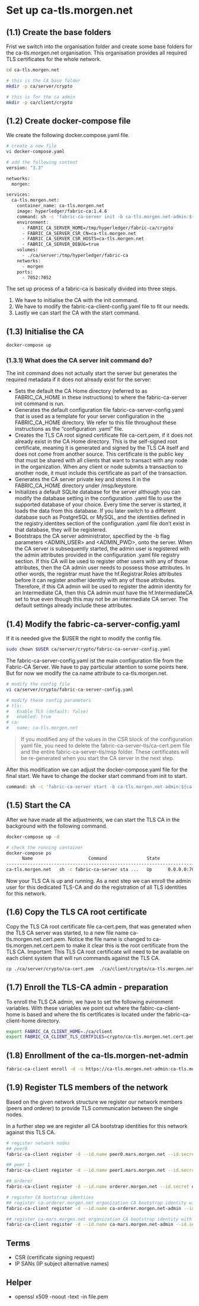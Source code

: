 # Set up ca-tls.morgen.net

## (1.1) Create the base folders
Frist we switch into the organisation folder and create some base folders for the ca-tls.morgen.net organisation. This organisation provides all required TLS certificates for the whole network.

```bash
cd ca-tls.morgen.net

# this is the CA base folder
mkdir -p ca/server/crypto

# this is for the ca admin
mkdir -p ca/client/crypto
```

## (1.2) Create docker-compose file

We create the following docker.compose.yaml file.

```bash
# create a new file
vi docker-compose.yaml 

# add the following content
version: "3.3"

networks:
  morgen:

services:
  ca-tls.morgen.net:
    container_name: ca-tls.morgen.net
    image: hyperledger/fabric-ca:1.4.6
    command: sh -c 'fabric-ca-server init -b ca-tls.morgen.net-admin:${ca-tls.morgen.net-adminpw} --port 7052'
    environment:
      - FABRIC_CA_SERVER_HOME=/tmp/hyperledger/fabric-ca/crypto
      - FABRIC_CA_SERVER_CSR_CN=ca-tls.morgen.net
      - FABRIC_CA_SERVER_CSR_HOSTS=ca-tls.morgen.net
      - FABRIC_CA_SERVER_DEBUG=true
    volumes:
      - ./ca/server:/tmp/hyperledger/fabric-ca
    networks:
      - morgen
    ports:
      - 7052:7052
```
The set up process of a fabric-ca is basically divided into three steps. 
1. We have to initialise the CA with the init command.
2. We have to modify the fabric-ca-client-config.yaml file to fit our needs.
3. Lastly we can start the CA with the start command.

## (1.3) Initialise the CA
```bash
docker-compose up
```
### (1.3.1) What does the CA server init command do?
The init command does not actually start the server but generates the required metadata if it does not already exist for the server:

- Sets the default the CA Home directory (referred to as FABRIC_CA_HOME in these instructions) to where the fabric-ca-server init command is run.
- Generates the default configuration file fabric-ca-server-config.yaml that is used as a template for your server configuration in the FABRIC_CA_HOME directory. We refer to this file throughout these instructions as the “configuration .yaml” file.
- Creates the TLS CA root signed certificate file ca-cert.pem, if it does not already exist in the CA Home directory. This is the self-signed root certificate, meaning it is generated and signed by the TLS CA itself and does not come from another source. This certificate is the public key that must be shared with all clients that want to transact with any node in the organization. When any client or node submits a transaction to another node, it must include this certificate as part of the transaction.
- Generates the CA server private key and stores it in the FABRIC_CA_HOME directory under /msp/keystore.
- Initializes a default SQLite database for the server although you can modify the database setting in the configuration .yaml file to use the supported database of your choice. Every time the server is started, it loads the data from this database. If you later switch to a different database such as PostgreSQL or MySQL, and the identities defined in the registry.identites section of the configuration .yaml file don’t exist in that database, they will be registered.
- Bootstraps the CA server administrator, specified by the -b flag parameters <ADMIN_USER> and <ADMIN_PWD>, onto the server. When the CA server is subsequently started, the admin user is registered with the admin attributes provided in the configuration .yaml file registry section. If this CA will be used to register other users with any of those attributes, then the CA admin user needs to possess those attributes. In other words, the registrar must have the hf.Registrar.Roles attributes before it can register another identity with any of those attributes. Therefore, if this CA admin will be used to register the admin identity for an Intermediate CA, then this CA admin must have the hf.IntermediateCA set to true even though this may not be an intermediate CA server. The default settings already include these attributes.

## (1.4) Modify the fabric-ca-server-config.yaml
If it is needed give the $USER the right to modify the config file.
```bash
sudo chown $USER ca/server/crypto/fabric-ca-server-config.yaml
```
The fabric-ca-server-config.yaml ist the main configuration file from the Fabric-CA Server. We have to pay particular attention to some points here. But for now we modify the ca.name attribute to ca-tls.morgen.net.
```bash
# modify the config file
vi ca/server/crypto/fabric-ca-server-config.yaml

# modify these config parameters
# tls:
#   Enable TLS (default: false)
#   enabled: true
# ca:
#   name: ca-tls.morgen.net
```

>If you modified any of the values in the CSR block of the configuration yaml file, you need to delete the fabric-ca-server-tls/ca-cert.pem file and the entire fabric-ca-server-tls/msp folder.  These certificates will be re-generated when you start the CA server in the next step.

After this modification we can adjust the docker-compose.yaml file for the final start. We have to change the docker start command from init to start.
```bash
command: sh -c 'fabric-ca-server start -b ca-tls.morgen.net-admin:${ca-tls.morgen.net-adminpw} --port 7052'
```

## (1.5) Start the CA
After we have made all the adjustments, we can start the TLS CA in the background with the following command. 
```bash
docker-compose up -d

# check the running container
docker-compose ps
      Name                     Command               State                Ports
---------------------------------------------------------------------------------------------
ca-tls.morgen.net   sh -c fabric-ca-server sta ...   Up      0.0.0.0:7052->7052/tcp, 7054/tcp
```
Now your TLS CA is up and running. As a next step we can enroll the admin user for this dedicated TLS-CA and do the registration of all TLS identities for this network.

## (1.6) Copy the TLS CA root certificate
Copy the TLS CA root certificate file ca-cert.pem, that was generated when the TLS CA server was started, to a new file name ca-tls.morgen.net.cert.pem. Notice the file name is changed to ca-tls.morgen.net.cert.pem to make it clear this is the root certificate from the TLS CA. Important: This TLS CA root certificate will need to be available on each client system that will run commands against the TLS CA.

```bash
cp ./ca/server/crypto/ca-cert.pem  ./ca/client/crypto/ca-tls.morgen.net.cert.pem
```

## (1.7) Enroll the TLS-CA admin - preparation
To enroll the TLS CA admin, we have to set the following evironment variables. With these variables we point out where the fabirc-ca-client-home is based and where the tls certificates is located under the fabric-ca-client-home directory.

```bash
export FABRIC_CA_CLIENT_HOME=./ca/client
export FABRIC_CA_CLIENT_TLS_CERTFILES=crypto/ca-tls.morgen.net.cert.pem
```

## (1.8) Enrollment of the ca-tls.morgen-net-admin

```bash
fabric-ca-client enroll -d -u https://ca-tls.morgen.net-admin:ca-tls.morgen.net-adminpw@ca-tls.morgen.net:7052 --csr.hosts 'ca-tls.morgen.net'
```

## (1.9) Register TLS members of the network 
Based on the given network structure we register our network members (peers and orderer) to provide TLS communication between the single nodes.

In a further step we are register all CA bootstrap identities for this network against this TLS CA.

```bash
# register network nodes
## peer0
fabric-ca-client register -d --id.name peer0.mars.morgen.net --id.secret peer0PW --id.type peer -u https://ca-tls.morgen.net:7052 --csr.hosts 'peer0.mars.morgen.net'

## peer 1
fabric-ca-client register -d --id.name peer1.mars.morgen.net --id.secret peer1PW --id.type peer -u https://ca-tls.morgen.net:7052 --csr.hosts 'peer1.mars.morgen.net'

## orderer
fabric-ca-client register -d --id.name orderer.morgen.net --id.secret ordererPW --id.type orderer -u https://ca-tls.morgen.net:7052 --csr.hosts 'orderer.morgen.net'

# register CA bootstrap identiies
## register ca-orderer.morgen.net organization CA bootstrap identity with the TLS-CA
fabric-ca-client register -d --id.name ca-orderer.morgen.net-admin --id.secret ca-orderer-adminpw -u https://ca-tls.morgen.net:7052 --csr.hosts 'ca-orderer.morgen.net'

## register ca-mars.morgen.net organization CA bootstrap identity with the TLS-CA
fabric-ca-client register -d --id.name ca-mars.morgen.net-admin --id.secret ca-mars-adminpw -u https://ca-tls.morgen.net:7052 --csr.hosts 'ca-mars.morgen.net'
````

## Terms
- CSR (certificate signing request)
- IP SANs (IP subject alternative names)

## Helper
- openssl x509 -noout -text -in file.pem



